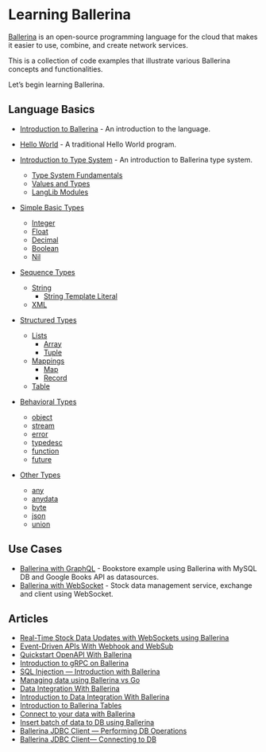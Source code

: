 # Learning Ballerina

[Ballerina](ballerina.io/) is an open-source programming language for the cloud that makes it easier to use, combine, and create network services. 

This is a collection of code examples that illustrate various Ballerina concepts and functionalities.

Let’s begin learning Ballerina.

## Language Basics

- [Introduction to Ballerina](introduction.md) - An introduction to the language.

- [Hello World](hello_world.md) - A traditional Hello World program.
- [Introduction to Type System](type_system.md) - An introduction to Ballerina type system.
    - [Type System Fundamentals](type_system/type_system_fundamentals.md)
    - [Values and Types](type_system/values_and_types.md)
    - [LangLib Modules](type_system/langlib.md)

- [Simple Basic Types](simple_basic_types.md)
    - [Integer](simple_basic_types/integer.md)
    - [Float](simple_basic_types/float.md)
    - [Decimal](simple_basic_types/decimal.md)
    - [Boolean](simple_basic_types/boolean.md)
    - [Nil](simple_basic_types/nil.md)

- [Sequence Types](sequence_types.md)    
    - [String](sequence_types/string.md)
        - [String Template Literal](sequence_types/string/string_template.md)
    - [XML](sequence_types/xml.md)

- [Structured Types](structured_types.md) 
    - [Lists](structured_types/lists.md)
        - [Array](structured_types/lists/array.md)
        - [Tuple](structured_types/lists/tuple.md)
    - [Mappings](structured_types/mappings.md)
        - [Map](structured_types/mappings/map.md)
        - [Record](structured_types/mappings/record.md)
    - [Table](structured_types/table.md)

- [Behavioral Types](behavioral_types.md)
    - [object](behavioral_types/object.md)
    - [stream](behavioral_types/stream.md)
    - [error](behavioral_types/error.md)
    - [typedesc](behavioral_types/typedesc.md)
    - [function](behavioral_types/function.md)
    - [future](behavioral_types/future.md)

- [Other Types](other_types.md)
    - [any](other_types/any.md)
    - [anydata](other_types/anydata.md)
    - [byte](other_types/byte.md)
    - [json](other_types/json.md)
    - [union](other_types/union.md)


## Use Cases

- [Ballerina with GraphQL](https://github.com/anupama-pathirage/ballerina-scenarios/tree/main/ballerina-graphql-with-multiple-datasources) - Bookstore example using Ballerina with MySQL DB and Google Books API as datasources. 
- [Ballerina with WebSocket](https://github.com/anupama-pathirage/ballerina-scenarios/tree/main/ballerina-websocket-for-realtime-stock-updates) - Stock data management service, exchange and client using WebSocket.  


## Articles

- [Real-Time Stock Data Updates with WebSockets using Ballerina](https://dzone.com/articles/real-time-stock-data-updates-with-websockets-using)
- [Event-Driven APIs With Webhook and WebSub](https://dzone.com/articles/event-driven-apis-with-webhook-and-websub)
- [Quickstart OpenAPI With Ballerina](https://dzone.com/articles/quickstart-openapi-with-ballerina)
- [Introduction to gRPC on Ballerina](https://medium.com/ballerina-techblog/introduction-to-grpc-on-ballerina-7819d98c4e2b)
- [SQL Injection — Introduction with Ballerina](https://medium.com/mycodeideas/sql-injection-introduction-with-ballerina-30b75abad8fe)
- [Managing data using Ballerina vs Go](https://medium.com/ballerina-techblog/managing-data-using-ballerina-vs-go-fcbc9d20f691)
- [Data Integration With Ballerina](https://dzone.com/articles/data-integration-with-ballerina)
- [Introduction to Data Integration With Ballerina](https://dzone.com/articles/introduction-to-data-integration-with-ballerina)
- [Introduction to Ballerina Tables](https://medium.com/ballerina-techblog/introduction-to-ballerina-tables-205286a53752)
- [Connect to your data with Ballerina](https://medium.com/ballerina-techblog/connect-to-your-data-with-ballerina-902b2bad872d)
- [Insert batch of data to DB using Ballerina](https://medium.com/ballerina-techblog/insert-batch-of-data-using-ballerina-4c1a7d72c35e)
- [Ballerina JDBC Client — Performing DB Operations](https://medium.com/ballerina-techblog/ballerina-sql-connector-performing-db-operations-8e555e3688be)
- [Ballerina JDBC Client— Connecting to DB](https://medium.com/ballerina-techblog/ballerina-sql-connector-connecting-to-db-ee31a81c8df6)